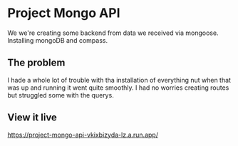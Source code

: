 # Project Mongo API

We we're creating some backend from data we received via mongoose. Installing mongoDB and compass.

## The problem

I hade a whole lot of trouble with tha installation of everything nut when that was up and running it went quite smoothly. I had no worries creating routes but struggled some with the querys.

## View it live

https://project-mongo-api-vkixbizyda-lz.a.run.app/